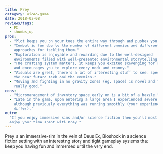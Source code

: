 ```yaml
---
title: Prey
category: video-game
date: 2018-02-08
reviews/tags:
  - PC
  - thumbs_up
pros:
  - "Plot keeps you on your toes the entire way through and pushes you forward."
  - "Combat is fun due to the number of different enemies and different
    approaches for tackling them."
  - "Exploration is enjoyable and rewarding due to the well-designed
    environments filled with well-presented environmental storytelling."
  - "The crafting system matters, it keeps you excited scavenging for resources
    and encourages you to explore every nook and cranny."
  - "Visuals are great, there's a lot of interesting stuff to see, specifically
    the near-future tech and the enemies."
  - "Moving and fighting in no gravity zones (eg. space) is novel and feels
    really good."
cons:
  - "Micromanagement of inventory space early on is a bit of a hassle."
  - "Late in the game, upon entering a large area I experienced severe lag
    although previously everything was running smoothly (your experience may
    differ)."
outro:
  "If you enjoy immersive sims and/or science fiction then you'll most likely
  enjoy your time spent with Prey."
---
```


Prey is an immersive-sim in the vein of Deus Ex, Bioshock in a science fiction
setting with an interesting story and tight gameplay systems that keep you
having fun and immersed until the very end.
